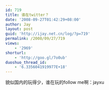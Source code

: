 ```yaml
---
id: 719
title: 谁在twitter？
date: '2008-09-27T01:42:29+08:00'
author: Jay
layout: post
guid: 'http://ijay.net.cn/log/?p=719'
permalink: /2008/09/27/719
views:
    - '2969'
shorturl:
    - 'http://goo.gl/7o0ub'
duoshuo_thread_id:
    - '6.3356041919977E+18'
---
```


貌似国内的玩得少，谁在玩的follow me啊：jayxu